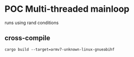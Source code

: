 # POC Multi-threaded mainloop

runs using rand conditions

## cross-compile

    cargo build --target=armv7-unknown-linux-gnueabihf